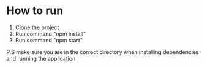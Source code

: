 # How to run

1. Clone the project
2. Run command "npm install"
3. Run command "npm start"

P.S make sure you are in the correct directory when installing dependencies and running the application
